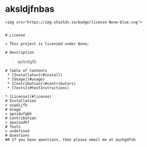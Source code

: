 # aksldjfnbas
    <img src="https://img.shields.io/badge/license-None-blue.svg">
     
    
    # License 
    
    > This project is licensed under None;
    
    # Description
   > aplsidgfb
    
    # Table of Contents
     * [Installaton](#install)
     * [Usage](#usage)
     * [Contribution](#contributors)
     * [Tests](#testInstructions)
    
    * [License](#license)
    # Installation
    > aspdijfb
    # Usage
    > apsidufgbh
    # Contribution
    > apoisudhf
    # Tests
    > undefined
    # Questions
    ## If you have questions, then please email me at aushgdfvb